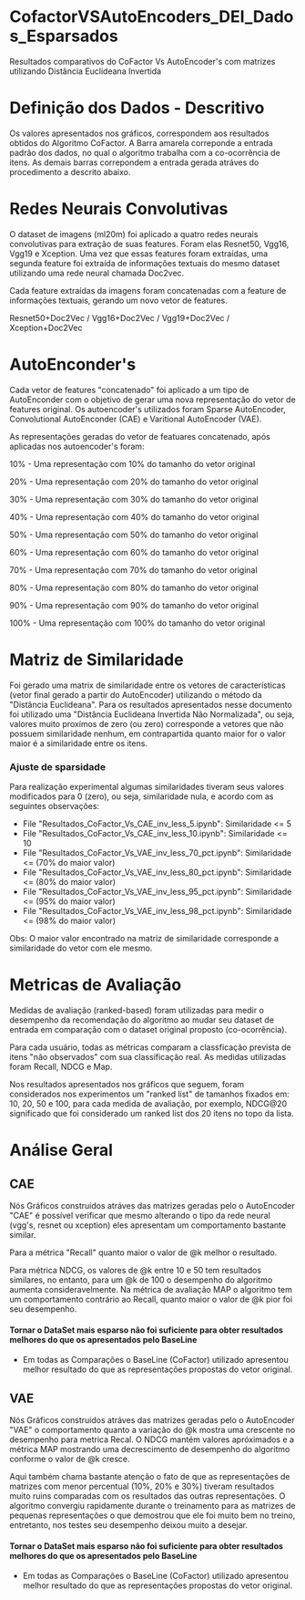# CofactorVSAutoEncoders_DEI_Dados_Esparsados
Resultados comparativos do CoFactor Vs AutoEncoder's com matrizes utilizando Distância Euclideana Invertida

# Definição dos Dados - Descritivo
Os valores apresentados nos gráficos, correspondem aos resultados obtidos do Algoritmo CoFactor. A Barra amarela correponde a entrada padrão dos dados, no qual o algoritmo trabalha com a co-ocorrência de itens. As demais barras correpondem a entrada gerada atráves do procedimento a descrito abaixo.

# Redes Neurais Convolutivas
O dataset de imagens (ml20m) foi aplicado a quatro redes neurais convolutivas para extração de suas features. Foram elas Resnet50, Vgg16, Vgg19 e Xception. Uma vez que essas features foram extraídas, uma segunda feature foi extraída de informações textuais do mesmo dataset utilizando uma rede neural chamada Doc2vec.

Cada feature extraídas da imagens foram concatenadas com a feature de informações textuais, gerando um novo vetor de features.

Resnet50+Doc2Vec / Vgg16+Doc2Vec / Vgg19+Doc2Vec / Xception+Doc2Vec

# AutoEnconder's
Cada vetor de features "concatenado" foi aplicado a um tipo de AutoEnconder com o objetivo de gerar uma nova representação do vetor de features original. Os autoencoder's utilizados foram Sparse AutoEncoder, Convolutional AutoEnconder (CAE) e Varitional AutoEncoder (VAE).

As representações geradas do vetor de featuares concatenado, após aplicadas nos autoencoder's foram:

10% - Uma representação com 10% do tamanho do vetor original

20% - Uma representação com 20% do tamanho do vetor original

30% - Uma representação com 30% do tamanho do vetor original

40% - Uma representação com 40% do tamanho do vetor original

50% - Uma representação com 50% do tamanho do vetor original

60% - Uma representação com 60% do tamanho do vetor original

70% - Uma representação com 70% do tamanho do vetor original

80% - Uma representação com 80% do tamanho do vetor original

90% - Uma representação com 90% do tamanho do vetor original

100% - Uma representação com 100% do tamanho do vetor original

# Matriz de Similaridade
Foi gerado uma matrix de similaridade entre os vetores de características (vetor final gerado a partir do AutoEncoder) utilizando o método da "Distância Euclideana". Para os resultados apresentados nesse documento foi utilizado uma "Distância Euclideana Invertida Não Normalizada", ou seja, valores muito proxímos de zero (ou zero) corresponde a vetores que não possuem similaridade nenhum, em contrapartida quanto maior for o valor maior é a similaridade entre os itens.

### Ajuste de sparsidade
Para realização experimental algumas similaridades tiveram seus valores modificados para 0 (zero), ou seja, similaridade nula, e acordo com as seguintes observações:

* File "Resultados_CoFactor_Vs_CAE_inv_less_5.ipynb":  Similaridade <= 5 
* File "Resultados_CoFactor_Vs_CAE_inv_less_10.ipynb": Similaridade <= 10
* File "Resultados_CoFactor_Vs_VAE_inv_less_70_pct.ipynb": Similaridade <= (70% do maior valor)
* File "Resultados_CoFactor_Vs_VAE_inv_less_80_pct.ipynb": Similaridade <= (80% do maior valor)
* File "Resultados_CoFactor_Vs_VAE_inv_less_95_pct.ipynb": Similaridade <= (95% do maior valor)
* File "Resultados_CoFactor_Vs_VAE_inv_less_98_pct.ipynb": Similaridade <= (98% do maior valor)

Obs: O maior valor encontrado na matriz de similaridade corresponde a similaridade do vetor com ele mesmo.

# Metricas de Avaliação
Medidas de avaliação (ranked-based) foram utilizadas para medir o desempenho da recomendação do algoritmo ao mudar seu dataset de entrada em comparação com o dataset original proposto (co-ocorrência).

Para cada usuário, todas as métricas comparam a classficação prevista de itens "não observados" com sua classificação real. As medidas utilizadas foram Recall, NDCG e Map.

Nos resultados apresentados nos gráficos que seguem, foram considerados nos experimentos um "ranked list" de tamanhos fixados em: 10, 20, 50 e 100, para cada medida de avaliação, por exemplo, NDCG@20 significado que foi considerado um ranked list dos 20 itens no topo da lista.

# Análise Geral


## CAE
Nós Gráficos construidos atráves das matrizes geradas pelo o AutoEncoder "CAE" é possível verificar que mesmo alterando o tipo da rede neural (vgg's, resnet ou xception) eles apresentam um comportamento bastante similar.

Para a métrica "Recall" quanto maior o valor de @k melhor o resultado.

Para métrica NDCG, os valores de @k entre 10 e 50 tem resultados similares, no entanto, para um @k de 100 o desempenho do algoritmo aumenta consideravelmente. Na métrica de avaliação MAP o algoritmo tem um comportamento contrário ao Recall, quanto maior o valor de @k pior foi seu desempenho.

#### Tornar o DataSet mais esparso não foi suficiente para obter resultados melhores do que os apresentados pelo BaseLine

* Em todas as Comparações o BaseLine (CoFactor) utilizado apresentou melhor resultado do que as representações propostas do vetor original.

## VAE
Nós Gráficos construidos atráves das matrizes geradas pelo o AutoEncoder "VAE" o comportamento quanto a variação do @k mostra uma crescente no desempenho para metrica Recal. O NDCG mantém valores apróximados e a métrica MAP mostrando uma decrescimento de desempenho do algoritmo conforme o valor de @k cresce.

Aqui também chama bastante atenção o fato de que as representações de matrizes com menor percentual (10%, 20% e 30%) tiveram resultados muito ruins comparadas com os resultados das outras representações. O algoritmo convergiu rapidamente durante o treinamento para as matrizes de pequenas representações o que demostrou que ele foi muito bem no treino, entretanto, nos testes seu desempenho deixou muito a desejar.

#### Tornar o DataSet mais esparso não foi suficiente para obter resultados melhores do que os apresentados pelo BaseLine


* Em todas as Comparações o BaseLine (CoFactor) utilizado apresentou melhor resultado do que as representações propostas do vetor original.
